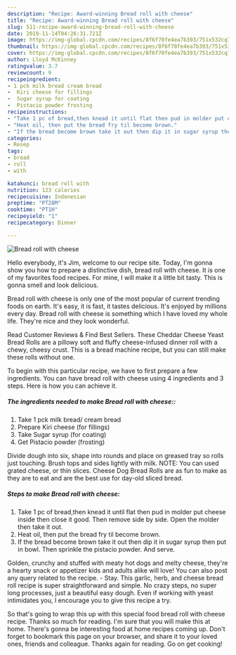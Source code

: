 ```yaml
---
description: "Recipe: Award-winning Bread roll with cheese"
title: "Recipe: Award-winning Bread roll with cheese"
slug: 511-recipe-award-winning-bread-roll-with-cheese
date: 2019-11-14T04:26:31.721Z
image: https://img-global.cpcdn.com/recipes/8f6f70fe4ea7b393/751x532cq70/bread-roll-with-cheese-recipe-main-photo.jpg
thumbnail: https://img-global.cpcdn.com/recipes/8f6f70fe4ea7b393/751x532cq70/bread-roll-with-cheese-recipe-main-photo.jpg
cover: https://img-global.cpcdn.com/recipes/8f6f70fe4ea7b393/751x532cq70/bread-roll-with-cheese-recipe-main-photo.jpg
author: Lloyd McKinney
ratingvalue: 3.7
reviewcount: 9
recipeingredient:
- 1 pck milk bread cream bread
-  Kiri cheese for fillings
-  Sugar syrup for coating
-  Pistacio powder frosting
recipeinstructions:
- "Take 1 pc of bread,then knead it until flat then pud in molder put cheese inside then close it good. Then remove side by side. Open the molder then take it out."
- "Heat oil, then put the bread fry til become brown."
- "If the bread become brown take it out then dip it in sugar syrup then put in bowl. Then sprinkle the pistacio powder. And serve."
categories:
- Resep
tags:
- bread
- roll
- with

katakunci: bread roll with
nutrition: 123 calories
recipecuisine: Indonesian
preptime: "PT28M"
cooktime: "PT1H"
recipeyield: "1"
recipecategory: Dinner

---
```



![Bread roll with cheese](https://img-global.cpcdn.com/recipes/8f6f70fe4ea7b393/751x532cq70/bread-roll-with-cheese-recipe-main-photo.jpg)

Hello everybody, it's Jim, welcome to our recipe site. Today, I'm gonna show you how to prepare a distinctive dish, bread roll with cheese. It is one of my favorites food recipes. For mine, I will make it a little bit tasty. This is gonna smell and look delicious.

Bread roll with cheese is only one of the most popular of current trending foods on earth. It's easy, it is fast, it tastes delicious. It's enjoyed by millions every day. Bread roll with cheese is something which I have loved my whole life. They're nice and they look wonderful.

Read Customer Reviews &amp; Find Best Sellers. These Cheddar Cheese Yeast Bread Rolls are a pillowy soft and fluffy cheese-infused dinner roll with a chewy, cheesy crust. This is a bread machine recipe, but you can still make these rolls without one.


To begin with this particular recipe, we have to first prepare a few ingredients. You can have bread roll with cheese using 4 ingredients and 3 steps. Here is how you can achieve it.

##### The ingredients needed to make Bread roll with cheese::

1. Take 1 pck milk bread/ cream bread
1. Prepare  Kiri cheese (for fillings)
1. Take  Sugar syrup (for coating)
1. Get  Pistacio powder (frosting)


Divide dough into six, shape into rounds and place on greased tray so rolls just touching. Brush tops and sides lightly with milk. NOTE: You can used grated cheese, or thin slices. Cheese Dog Bread Rolls are as fun to make as they are to eat and are the best use for day-old sliced bread. 

##### Steps to make Bread roll with cheese:

1. Take 1 pc of bread,then knead it until flat then pud in molder put cheese inside then close it good. Then remove side by side. Open the molder then take it out.
1. Heat oil, then put the bread fry til become brown.
1. If the bread become brown take it out then dip it in sugar syrup then put in bowl. Then sprinkle the pistacio powder. And serve.


Golden, crunchy and stuffed with meaty hot dogs and melty cheese, they&#39;re a hearty snack or appetizer kids and adults alike will love! You can also post any query related to the recipe. - Stay. This garlic, herb, and cheese bread roll recipe is super straightforward and simple. No crazy steps, no super long processes, just a beautiful easy dough. Even if working with yeast intimidates you, I encourage you to give this recipe a try. 

So that's going to wrap this up with this special food bread roll with cheese recipe. Thanks so much for reading. I'm sure that you will make this at home. There's gonna be interesting food at home recipes coming up. Don't forget to bookmark this page on your browser, and share it to your loved ones, friends and colleague. Thanks again for reading. Go on get cooking!
